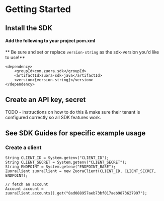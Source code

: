 
# Getting Started

## Install the SDK
#### Add the following to your project pom.xml
** Be sure and set or replace `version-string` as the sdk-version you'd like to use!**  
```
<dependency>
    <groupId>com.zuora.sdk</groupId>
    <artifactId>zuora-sdk-java</artifactId>
    <version>{version-string}</version>
</dependency>
```



## Create an API key, secret
TODO - instructions on how to do this & make sure their tenant is configured correctly so all SDK features work. 

## See SDK Guides for specific example usage


### Create a client
```
String CLIENT_ID = System.getenv("CLIENT_ID");
String CLIENT_SECRET = System.getenv("CLIENT_SECRET");
String ENDPOINT = System.getenv("ENDPOINT_BASE");
ZuoraClient zuoraClient = new ZuoraClient(CLIENT_ID, CLIENT_SECRET, ENDPOINT);

// fetch an account
Account account = zuoraClient.accounts().get("8ad088957aeb73bf017aeb9873627997");
```